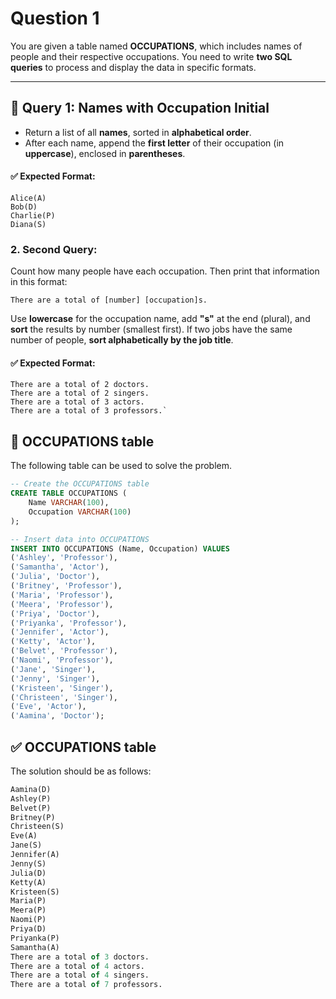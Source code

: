 # Question 1

You are given a table named **OCCUPATIONS**, which includes names of people and their respective occupations. You 
need to write **two SQL queries** to process and display the data in specific formats.

---

## 🔹 Query 1: Names with Occupation Initial

- Return a list of all **names**, sorted in **alphabetical order**.
- After each name, append the **first letter** of their occupation (in **uppercase**), enclosed in 
**parentheses**.

#### ✅ Expected Format:
```
Alice(A)
Bob(D)
Charlie(P)
Diana(S)
```
### 2. Second Query:

Count how many people have each occupation. Then print that information in this format:

```
There are a total of [number] [occupation]s.
```

Use **lowercase** for the occupation name, add **"s"** at the end (plural), and **sort** the results by number 
(smallest first). If two jobs have the same number of people, **sort alphabetically by the job title**.


#### ✅ Expected Format:

```
There are a total of 2 doctors.
There are a total of 2 singers.
There are a total of 3 actors.
There are a total of 3 professors.`
```



## 🔹 OCCUPATIONS table
The following table can be used to solve the problem. 

``` sql
-- Create the OCCUPATIONS table
CREATE TABLE OCCUPATIONS (
    Name VARCHAR(100),
    Occupation VARCHAR(100)
);

-- Insert data into OCCUPATIONS
INSERT INTO OCCUPATIONS (Name, Occupation) VALUES
('Ashley', 'Professor'),
('Samantha', 'Actor'),
('Julia', 'Doctor'),
('Britney', 'Professor'),
('Maria', 'Professor'),
('Meera', 'Professor'),
('Priya', 'Doctor'),
('Priyanka', 'Professor'),
('Jennifer', 'Actor'),
('Ketty', 'Actor'),
('Belvet', 'Professor'),
('Naomi', 'Professor'),
('Jane', 'Singer'),
('Jenny', 'Singer'),
('Kristeen', 'Singer'),
('Christeen', 'Singer'),
('Eve', 'Actor'),
('Aamina', 'Doctor');
``` 


## ✅ OCCUPATIONS table

The solution should be as follows:

``` sql
Aamina(D)
Ashley(P)
Belvet(P)
Britney(P)
Christeen(S)
Eve(A)
Jane(S)
Jennifer(A)
Jenny(S)
Julia(D)
Ketty(A)
Kristeen(S)
Maria(P)
Meera(P)
Naomi(P)
Priya(D)
Priyanka(P)
Samantha(A)
There are a total of 3 doctors.
There are a total of 4 actors.
There are a total of 4 singers.
There are a total of 7 professors.
